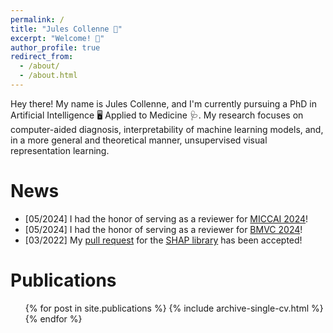 ```yaml
---
permalink: /
title: "Jules Collenne 🙌"
excerpt: "Welcome! 👋"
author_profile: true
redirect_from: 
  - /about/
  - /about.html
---
```


Hey there! My name is Jules Collenne, and I'm currently pursuing a PhD in Artificial Intelligence 🖥️ Applied to Medicine 🩺. My research focuses on computer-aided diagnosis, interpretability of machine learning models, and, in a more general and theoretical manner, unsupervised visual representation learning.

News
======
<ul>
  <li>[05/2024] I had the honor of serving as a reviewer for <a href="https://conferences.miccai.org/2024/en/">MICCAI 2024</a>!</li>
  <li>[05/2024] I had the honor of serving as a reviewer for <a href="https://bmvc2024.org/">BMVC 2024</a>!</li>
  <li>[03/2022] My <a href="https://github.com/shap/shap/pull/2310">pull request</a> for the <a href="https://github.com/slundberg/shap">SHAP library</a> has been accepted!</li>
</ul>



Publications
======
  <ul>{% for post in site.publications %}
    {% include archive-single-cv.html %}
  {% endfor %}</ul>
